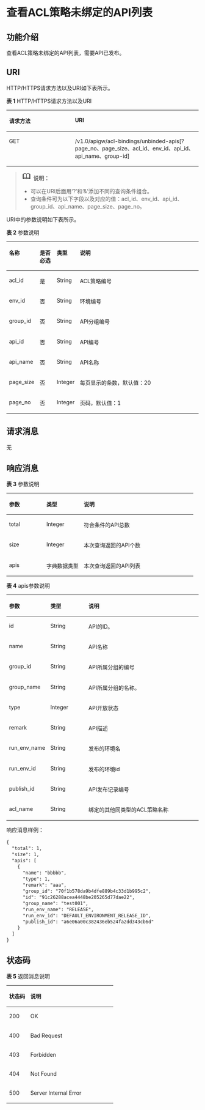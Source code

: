 # 查看ACL策略未绑定的API列表<a name="apig-zh-api-180713096"></a>

## 功能介绍<a name="section61570312"></a>

查看ACL策略未绑定的API列表，需要API已发布。

## URI<a name="section17261904"></a>

HTTP/HTTPS请求方法以及URI如下表所示。

**表 1**  HTTP/HTTPS请求方法以及URI

<a name="table7075937"></a>
<table><thead align="left"><tr id="row65440801"><th class="cellrowborder" valign="top" width="34.339999999999996%" id="mcps1.2.3.1.1"><p id="p66213500"><a name="p66213500"></a><a name="p66213500"></a>请求方法</p>
</th>
<th class="cellrowborder" valign="top" width="65.66%" id="mcps1.2.3.1.2"><p id="p61693288"><a name="p61693288"></a><a name="p61693288"></a>URI</p>
</th>
</tr>
</thead>
<tbody><tr id="row31100428"><td class="cellrowborder" valign="top" width="34.339999999999996%" headers="mcps1.2.3.1.1 "><p id="p36106769"><a name="p36106769"></a><a name="p36106769"></a>GET</p>
</td>
<td class="cellrowborder" valign="top" width="65.66%" headers="mcps1.2.3.1.2 "><p id="p38967199"><a name="p38967199"></a><a name="p38967199"></a>/v1.0/apigw/acl-bindings/unbinded-apis[?page_no、page_size、acl_id、env_id、api_id、api_name、group-id]</p>
</td>
</tr>
</tbody>
</table>

>![](public_sys-resources/icon-note.gif) **说明：**   
>-   可以在URI后面用‘?’和‘&’添加不同的查询条件组合。  
>-   查询条件可为以下字段以及对应的值：acl\_id、env\_id、api\_id、group\_id、api\_name、page\_size、page\_no。  

URI中的参数说明如下表所示。

**表 2**  参数说明

<a name="table45607562"></a>
<table><thead align="left"><tr id="row21909387"><th class="cellrowborder" valign="top" width="16%" id="mcps1.2.5.1.1"><p id="p29829884"><a name="p29829884"></a><a name="p29829884"></a>名称</p>
</th>
<th class="cellrowborder" valign="top" width="9%" id="mcps1.2.5.1.2"><p id="p301534"><a name="p301534"></a><a name="p301534"></a>是否必选</p>
</th>
<th class="cellrowborder" valign="top" width="9%" id="mcps1.2.5.1.3"><p id="p24424280"><a name="p24424280"></a><a name="p24424280"></a>类型</p>
</th>
<th class="cellrowborder" valign="top" width="66%" id="mcps1.2.5.1.4"><p id="p32209683"><a name="p32209683"></a><a name="p32209683"></a>说明</p>
</th>
</tr>
</thead>
<tbody><tr id="row58847543"><td class="cellrowborder" valign="top" width="16%" headers="mcps1.2.5.1.1 "><p id="p1921642"><a name="p1921642"></a><a name="p1921642"></a>acl_id</p>
</td>
<td class="cellrowborder" valign="top" width="9%" headers="mcps1.2.5.1.2 "><p id="p21435351"><a name="p21435351"></a><a name="p21435351"></a>是</p>
</td>
<td class="cellrowborder" valign="top" width="9%" headers="mcps1.2.5.1.3 "><p id="p58541860"><a name="p58541860"></a><a name="p58541860"></a>String</p>
</td>
<td class="cellrowborder" valign="top" width="66%" headers="mcps1.2.5.1.4 "><p id="p17951547165618"><a name="p17951547165618"></a><a name="p17951547165618"></a>ACL策略编号</p>
</td>
</tr>
<tr id="row62887495"><td class="cellrowborder" valign="top" width="16%" headers="mcps1.2.5.1.1 "><p id="p60722300"><a name="p60722300"></a><a name="p60722300"></a>env_id</p>
</td>
<td class="cellrowborder" valign="top" width="9%" headers="mcps1.2.5.1.2 "><p id="p19559245"><a name="p19559245"></a><a name="p19559245"></a>否</p>
</td>
<td class="cellrowborder" valign="top" width="9%" headers="mcps1.2.5.1.3 "><p id="p40795044"><a name="p40795044"></a><a name="p40795044"></a>String</p>
</td>
<td class="cellrowborder" valign="top" width="66%" headers="mcps1.2.5.1.4 "><p id="p16064230"><a name="p16064230"></a><a name="p16064230"></a>环境编号</p>
</td>
</tr>
<tr id="row10360348"><td class="cellrowborder" valign="top" width="16%" headers="mcps1.2.5.1.1 "><p id="p33881836"><a name="p33881836"></a><a name="p33881836"></a>group_id</p>
</td>
<td class="cellrowborder" valign="top" width="9%" headers="mcps1.2.5.1.2 "><p id="p60074205"><a name="p60074205"></a><a name="p60074205"></a>否</p>
</td>
<td class="cellrowborder" valign="top" width="9%" headers="mcps1.2.5.1.3 "><p id="p34172438"><a name="p34172438"></a><a name="p34172438"></a>String</p>
</td>
<td class="cellrowborder" valign="top" width="66%" headers="mcps1.2.5.1.4 "><p id="p16504128"><a name="p16504128"></a><a name="p16504128"></a>API分组编号</p>
</td>
</tr>
<tr id="row14319431"><td class="cellrowborder" valign="top" width="16%" headers="mcps1.2.5.1.1 "><p id="p19023261"><a name="p19023261"></a><a name="p19023261"></a>api_id</p>
</td>
<td class="cellrowborder" valign="top" width="9%" headers="mcps1.2.5.1.2 "><p id="p64489143"><a name="p64489143"></a><a name="p64489143"></a>否</p>
</td>
<td class="cellrowborder" valign="top" width="9%" headers="mcps1.2.5.1.3 "><p id="p56238077"><a name="p56238077"></a><a name="p56238077"></a>String</p>
</td>
<td class="cellrowborder" valign="top" width="66%" headers="mcps1.2.5.1.4 "><p id="p58990425"><a name="p58990425"></a><a name="p58990425"></a>API编号</p>
</td>
</tr>
<tr id="row61151777"><td class="cellrowborder" valign="top" width="16%" headers="mcps1.2.5.1.1 "><p id="p54346934"><a name="p54346934"></a><a name="p54346934"></a>api_name</p>
</td>
<td class="cellrowborder" valign="top" width="9%" headers="mcps1.2.5.1.2 "><p id="p40025556"><a name="p40025556"></a><a name="p40025556"></a>否</p>
</td>
<td class="cellrowborder" valign="top" width="9%" headers="mcps1.2.5.1.3 "><p id="p20844578"><a name="p20844578"></a><a name="p20844578"></a>String</p>
</td>
<td class="cellrowborder" valign="top" width="66%" headers="mcps1.2.5.1.4 "><p id="p10689224"><a name="p10689224"></a><a name="p10689224"></a>API名称</p>
</td>
</tr>
<tr id="row29094156"><td class="cellrowborder" valign="top" width="16%" headers="mcps1.2.5.1.1 "><p id="p7816426"><a name="p7816426"></a><a name="p7816426"></a>page_size</p>
</td>
<td class="cellrowborder" valign="top" width="9%" headers="mcps1.2.5.1.2 "><p id="p29150773"><a name="p29150773"></a><a name="p29150773"></a>否</p>
</td>
<td class="cellrowborder" valign="top" width="9%" headers="mcps1.2.5.1.3 "><p id="p12402388"><a name="p12402388"></a><a name="p12402388"></a>Integer</p>
</td>
<td class="cellrowborder" valign="top" width="66%" headers="mcps1.2.5.1.4 "><p id="p65069360"><a name="p65069360"></a><a name="p65069360"></a>每页显示的条数，默认值：20</p>
</td>
</tr>
<tr id="row48753328"><td class="cellrowborder" valign="top" width="16%" headers="mcps1.2.5.1.1 "><p id="p56705457"><a name="p56705457"></a><a name="p56705457"></a>page_no</p>
</td>
<td class="cellrowborder" valign="top" width="9%" headers="mcps1.2.5.1.2 "><p id="p29739299"><a name="p29739299"></a><a name="p29739299"></a>否</p>
</td>
<td class="cellrowborder" valign="top" width="9%" headers="mcps1.2.5.1.3 "><p id="p60073005"><a name="p60073005"></a><a name="p60073005"></a>Integer</p>
</td>
<td class="cellrowborder" valign="top" width="66%" headers="mcps1.2.5.1.4 "><p id="p34075256"><a name="p34075256"></a><a name="p34075256"></a>页码，默认值：1</p>
</td>
</tr>
</tbody>
</table>

## 请求消息<a name="section21139415"></a>

无

## 响应消息<a name="section34571087"></a>

**表 3**  参数说明

<a name="table11928633"></a>
<table><thead align="left"><tr id="row60512777"><th class="cellrowborder" valign="top" width="20%" id="mcps1.2.4.1.1"><p id="p2587895"><a name="p2587895"></a><a name="p2587895"></a>参数</p>
</th>
<th class="cellrowborder" valign="top" width="20%" id="mcps1.2.4.1.2"><p id="p8292946"><a name="p8292946"></a><a name="p8292946"></a>类型</p>
</th>
<th class="cellrowborder" valign="top" width="60%" id="mcps1.2.4.1.3"><p id="p640001"><a name="p640001"></a><a name="p640001"></a>说明</p>
</th>
</tr>
</thead>
<tbody><tr id="row51840109"><td class="cellrowborder" valign="top" width="20%" headers="mcps1.2.4.1.1 "><p id="p38299261"><a name="p38299261"></a><a name="p38299261"></a>total</p>
</td>
<td class="cellrowborder" valign="top" width="20%" headers="mcps1.2.4.1.2 "><p id="p15232409"><a name="p15232409"></a><a name="p15232409"></a>Integer</p>
</td>
<td class="cellrowborder" valign="top" width="60%" headers="mcps1.2.4.1.3 "><p id="p34954265718"><a name="p34954265718"></a><a name="p34954265718"></a>符合条件的API总数</p>
</td>
</tr>
<tr id="row31464194"><td class="cellrowborder" valign="top" width="20%" headers="mcps1.2.4.1.1 "><p id="p65571805"><a name="p65571805"></a><a name="p65571805"></a>size</p>
</td>
<td class="cellrowborder" valign="top" width="20%" headers="mcps1.2.4.1.2 "><p id="p9716001"><a name="p9716001"></a><a name="p9716001"></a>Integer</p>
</td>
<td class="cellrowborder" valign="top" width="60%" headers="mcps1.2.4.1.3 "><p id="p48798580"><a name="p48798580"></a><a name="p48798580"></a>本次查询返回的API个数</p>
</td>
</tr>
<tr id="row36534044"><td class="cellrowborder" valign="top" width="20%" headers="mcps1.2.4.1.1 "><p id="p6467596"><a name="p6467596"></a><a name="p6467596"></a>apis</p>
</td>
<td class="cellrowborder" valign="top" width="20%" headers="mcps1.2.4.1.2 "><p id="p54113248"><a name="p54113248"></a><a name="p54113248"></a>字典数据类型</p>
</td>
<td class="cellrowborder" valign="top" width="60%" headers="mcps1.2.4.1.3 "><p id="p21096961"><a name="p21096961"></a><a name="p21096961"></a>本次查询返回的API列表</p>
</td>
</tr>
</tbody>
</table>

**表 4**  apis参数说明

<a name="table55654921"></a>
<table><thead align="left"><tr id="row66950944"><th class="cellrowborder" valign="top" width="20%" id="mcps1.2.4.1.1"><p id="p54317399"><a name="p54317399"></a><a name="p54317399"></a>参数</p>
</th>
<th class="cellrowborder" valign="top" width="20%" id="mcps1.2.4.1.2"><p id="p37633227"><a name="p37633227"></a><a name="p37633227"></a>类型</p>
</th>
<th class="cellrowborder" valign="top" width="60%" id="mcps1.2.4.1.3"><p id="p28392547"><a name="p28392547"></a><a name="p28392547"></a>说明</p>
</th>
</tr>
</thead>
<tbody><tr id="row18094984"><td class="cellrowborder" valign="top" width="20%" headers="mcps1.2.4.1.1 "><p id="p56407585"><a name="p56407585"></a><a name="p56407585"></a>id</p>
</td>
<td class="cellrowborder" valign="top" width="20%" headers="mcps1.2.4.1.2 "><p id="p5611671"><a name="p5611671"></a><a name="p5611671"></a>String</p>
</td>
<td class="cellrowborder" valign="top" width="60%" headers="mcps1.2.4.1.3 "><p id="p51892177"><a name="p51892177"></a><a name="p51892177"></a>API的ID。</p>
</td>
</tr>
<tr id="row64376411"><td class="cellrowborder" valign="top" width="20%" headers="mcps1.2.4.1.1 "><p id="p47106807"><a name="p47106807"></a><a name="p47106807"></a>name</p>
</td>
<td class="cellrowborder" valign="top" width="20%" headers="mcps1.2.4.1.2 "><p id="p57555019"><a name="p57555019"></a><a name="p57555019"></a>String</p>
</td>
<td class="cellrowborder" valign="top" width="60%" headers="mcps1.2.4.1.3 "><p id="p31444992"><a name="p31444992"></a><a name="p31444992"></a>API名称</p>
</td>
</tr>
<tr id="row14569478"><td class="cellrowborder" valign="top" width="20%" headers="mcps1.2.4.1.1 "><p id="p39277103"><a name="p39277103"></a><a name="p39277103"></a>group_id</p>
</td>
<td class="cellrowborder" valign="top" width="20%" headers="mcps1.2.4.1.2 "><p id="p27328780"><a name="p27328780"></a><a name="p27328780"></a>String</p>
</td>
<td class="cellrowborder" valign="top" width="60%" headers="mcps1.2.4.1.3 "><p id="p66147590"><a name="p66147590"></a><a name="p66147590"></a>API所属分组的编号</p>
</td>
</tr>
<tr id="row58457401"><td class="cellrowborder" valign="top" width="20%" headers="mcps1.2.4.1.1 "><p id="p37429032"><a name="p37429032"></a><a name="p37429032"></a>group_name</p>
</td>
<td class="cellrowborder" valign="top" width="20%" headers="mcps1.2.4.1.2 "><p id="p11852776"><a name="p11852776"></a><a name="p11852776"></a>String</p>
</td>
<td class="cellrowborder" valign="top" width="60%" headers="mcps1.2.4.1.3 "><p id="p20550817"><a name="p20550817"></a><a name="p20550817"></a>API所属分组的名称。</p>
</td>
</tr>
<tr id="row4920279"><td class="cellrowborder" valign="top" width="20%" headers="mcps1.2.4.1.1 "><p id="p62998338"><a name="p62998338"></a><a name="p62998338"></a>type</p>
</td>
<td class="cellrowborder" valign="top" width="20%" headers="mcps1.2.4.1.2 "><p id="p2591766"><a name="p2591766"></a><a name="p2591766"></a>Integer</p>
</td>
<td class="cellrowborder" valign="top" width="60%" headers="mcps1.2.4.1.3 "><p id="p8606457"><a name="p8606457"></a><a name="p8606457"></a>API开放状态</p>
</td>
</tr>
<tr id="row57391748"><td class="cellrowborder" valign="top" width="20%" headers="mcps1.2.4.1.1 "><p id="p18220050"><a name="p18220050"></a><a name="p18220050"></a>remark</p>
</td>
<td class="cellrowborder" valign="top" width="20%" headers="mcps1.2.4.1.2 "><p id="p66537956"><a name="p66537956"></a><a name="p66537956"></a>String</p>
</td>
<td class="cellrowborder" valign="top" width="60%" headers="mcps1.2.4.1.3 "><p id="p20865379"><a name="p20865379"></a><a name="p20865379"></a>API描述</p>
</td>
</tr>
<tr id="row57771451"><td class="cellrowborder" valign="top" width="20%" headers="mcps1.2.4.1.1 "><p id="p48975920"><a name="p48975920"></a><a name="p48975920"></a>run_env_name</p>
</td>
<td class="cellrowborder" valign="top" width="20%" headers="mcps1.2.4.1.2 "><p id="p7626561"><a name="p7626561"></a><a name="p7626561"></a>String</p>
</td>
<td class="cellrowborder" valign="top" width="60%" headers="mcps1.2.4.1.3 "><p id="p13771736"><a name="p13771736"></a><a name="p13771736"></a>发布的环境名</p>
</td>
</tr>
<tr id="row56836760"><td class="cellrowborder" valign="top" width="20%" headers="mcps1.2.4.1.1 "><p id="p40374832"><a name="p40374832"></a><a name="p40374832"></a>run_env_id</p>
</td>
<td class="cellrowborder" valign="top" width="20%" headers="mcps1.2.4.1.2 "><p id="p49135936"><a name="p49135936"></a><a name="p49135936"></a>String</p>
</td>
<td class="cellrowborder" valign="top" width="60%" headers="mcps1.2.4.1.3 "><p id="p20587889"><a name="p20587889"></a><a name="p20587889"></a>发布的环境id</p>
</td>
</tr>
<tr id="row51073277"><td class="cellrowborder" valign="top" width="20%" headers="mcps1.2.4.1.1 "><p id="p43294786"><a name="p43294786"></a><a name="p43294786"></a>publish_id</p>
</td>
<td class="cellrowborder" valign="top" width="20%" headers="mcps1.2.4.1.2 "><p id="p17216763"><a name="p17216763"></a><a name="p17216763"></a>String</p>
</td>
<td class="cellrowborder" valign="top" width="60%" headers="mcps1.2.4.1.3 "><p id="p52380561"><a name="p52380561"></a><a name="p52380561"></a>API发布记录编号</p>
</td>
</tr>
<tr id="row1663002"><td class="cellrowborder" valign="top" width="20%" headers="mcps1.2.4.1.1 "><p id="p485445"><a name="p485445"></a><a name="p485445"></a>acl_name</p>
</td>
<td class="cellrowborder" valign="top" width="20%" headers="mcps1.2.4.1.2 "><p id="p39321089"><a name="p39321089"></a><a name="p39321089"></a>String</p>
</td>
<td class="cellrowborder" valign="top" width="60%" headers="mcps1.2.4.1.3 "><p id="p30891637"><a name="p30891637"></a><a name="p30891637"></a>绑定的其他同类型的ACL策略名称</p>
</td>
</tr>
</tbody>
</table>

响应消息样例：

```
{
  "total": 1,
  "size": 1,
  "apis": [
    {
      "name": "bbbbb",
      "type": 1,
      "remark": "aaa",
      "group_id": "70f1b578da9b4dfe889b4c33d1b995c2",
      "id": "91c26288acea4448be205265d77dae22",
      "group_name": "test001",
      "run_env_name": "RELEASE",
      "run_env_id": "DEFAULT_ENVIRONMENT_RELEASE_ID",
      "publish_id": "a6e06a00c382436eb524fa2dd343cb6d"
    }
  ]
}
```

## 状态码<a name="section56037015"></a>

**表 5**  返回消息说明

<a name="table28132847"></a>
<table><thead align="left"><tr id="row3719443"><th class="cellrowborder" valign="top" width="20%" id="mcps1.2.3.1.1"><p id="p32839460"><a name="p32839460"></a><a name="p32839460"></a>状态码</p>
</th>
<th class="cellrowborder" valign="top" width="80%" id="mcps1.2.3.1.2"><p id="p42750569"><a name="p42750569"></a><a name="p42750569"></a>说明</p>
</th>
</tr>
</thead>
<tbody><tr id="row40244042"><td class="cellrowborder" valign="top" width="20%" headers="mcps1.2.3.1.1 "><p id="p38542001"><a name="p38542001"></a><a name="p38542001"></a>200</p>
</td>
<td class="cellrowborder" valign="top" width="80%" headers="mcps1.2.3.1.2 "><p id="p34894339"><a name="p34894339"></a><a name="p34894339"></a>OK</p>
</td>
</tr>
<tr id="row45613601"><td class="cellrowborder" valign="top" width="20%" headers="mcps1.2.3.1.1 "><p id="p3714177"><a name="p3714177"></a><a name="p3714177"></a>400</p>
</td>
<td class="cellrowborder" valign="top" width="80%" headers="mcps1.2.3.1.2 "><p id="p32412930"><a name="p32412930"></a><a name="p32412930"></a>Bad Request</p>
</td>
</tr>
<tr id="row23280918"><td class="cellrowborder" valign="top" width="20%" headers="mcps1.2.3.1.1 "><p id="p6706219"><a name="p6706219"></a><a name="p6706219"></a>403</p>
</td>
<td class="cellrowborder" valign="top" width="80%" headers="mcps1.2.3.1.2 "><p id="p6332852"><a name="p6332852"></a><a name="p6332852"></a>Forbidden</p>
</td>
</tr>
<tr id="row56995672"><td class="cellrowborder" valign="top" width="20%" headers="mcps1.2.3.1.1 "><p id="p53246699"><a name="p53246699"></a><a name="p53246699"></a>404</p>
</td>
<td class="cellrowborder" valign="top" width="80%" headers="mcps1.2.3.1.2 "><p id="p18015334"><a name="p18015334"></a><a name="p18015334"></a>Not Found</p>
</td>
</tr>
<tr id="row27920282"><td class="cellrowborder" valign="top" width="20%" headers="mcps1.2.3.1.1 "><p id="p46950406"><a name="p46950406"></a><a name="p46950406"></a>500</p>
</td>
<td class="cellrowborder" valign="top" width="80%" headers="mcps1.2.3.1.2 "><p id="p44886509"><a name="p44886509"></a><a name="p44886509"></a>Server Internal Error</p>
</td>
</tr>
</tbody>
</table>

